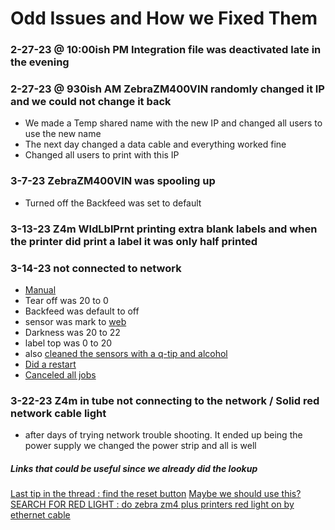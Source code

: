 # Odd Issues and How we Fixed Them

### 2-27-23 @ 10:00ish PM Integration file was deactivated late in the evening

### 2-27-23 @ 930ish AM ZebraZM400VIN randomly changed it IP and we could not change it back
+ We made a Temp shared name with the new IP and changed all users to use the new name
+ The next day changed a data cable and everything worked fine 
 + Changed all users to print with this IP

### 3-7-23 ZebraZM400VIN was spooling up
 + Turned off the Backfeed was set to default 

### 3-13-23 Z4m WldLblPrnt printing extra blank labels and when the printer did print a label it was only half printed
### 3-14-23 not connected to network
  + [Manual](https://www.servopack.de/support/zebra/Z4Mplus_Z6Mplus.pdf)
  + Tear off was 20 to 0
  + Backfeed was default to off
  + sensor was mark to [web](https://supportcommunity.zebra.com/s/article/Identify-type-of-media?language=en_US)
  + Darkness was 20 to 22
  + label top was 0 to 20
  + also [cleaned the sensors with a q-tip and alcohol](https://www.youtube.com/watch?v=qI3HzusNycs)
  + [Did a restart](https://helpcenter.nshift.com/hc/en-us/articles/4408097058578-Installation-restart-and-calibration-of-a-ZEBRA-printer#:~:text=Reset%201-,Go%20to%20the%20devices%20and%20printers%20%C2%BB%20click%20with%20the%20right,(the%20printer%20will%20restart).)
  + [Canceled all jobs](https://mans.io/files/viewer/428196/108)

### 3-22-23 Z4m in tube not connecting to the network / Solid red network cable light 
  + after days of trying network trouble shooting. It ended up being the power supply we changed the power strip and all is well
  ##### Links that could be useful since we already did the lookup
  [Last tip in the thread : find the reset button](https://www.fixya.com/support/t12710943-change_ip_address_zebra_z4m_plus_printer)
  [Maybe we should use this?](https://www.zebra.com/us/en/support-downloads/printer-software/zebranet-bridge-enterprise.html)
  [SEARCH FOR RED LIGHT : do zebra zm4 plus printers red light on by ethernet cable](https://www.google.com/search?q=do+zebra+zm4+plus+printers+red+light+on+by+ethernet+cable&sxsrf=AJOqlzUssocRYd9w8W6nt5nm634CLOnt2w%3A1679497856848&ei=gBobZIuxM57VkPIPnqOS8As&oq=do+zebra+zm4+plus+printers+red+light+on+by+eather&gs_lcp=Cgxnd3Mtd2l6LXNlcnAQAxgAMgcIIRCgARAKMgcIIRCgARAKMgcIIRCgARAKMgcIIRCgARAKOgoIABBHENYEELADOgUIIRCgAToFCCEQqwJKBAhBGABQjQhY8hxg_CxoAXABeACAAagBiAGwC5IBBDAuMTCYAQCgAQHIAQjAAQE&sclient=gws-wiz-serp)